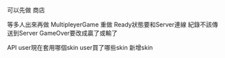可以先做
商店

等多人出來再做
MultipleyerGame 重做
Ready狀態要和Server連線
紀錄不該傳送到Server
GameOver要改成贏了或輸了

<!-- document -->

API
user現在套用哪個skin
user買了哪些skin
新增skin
